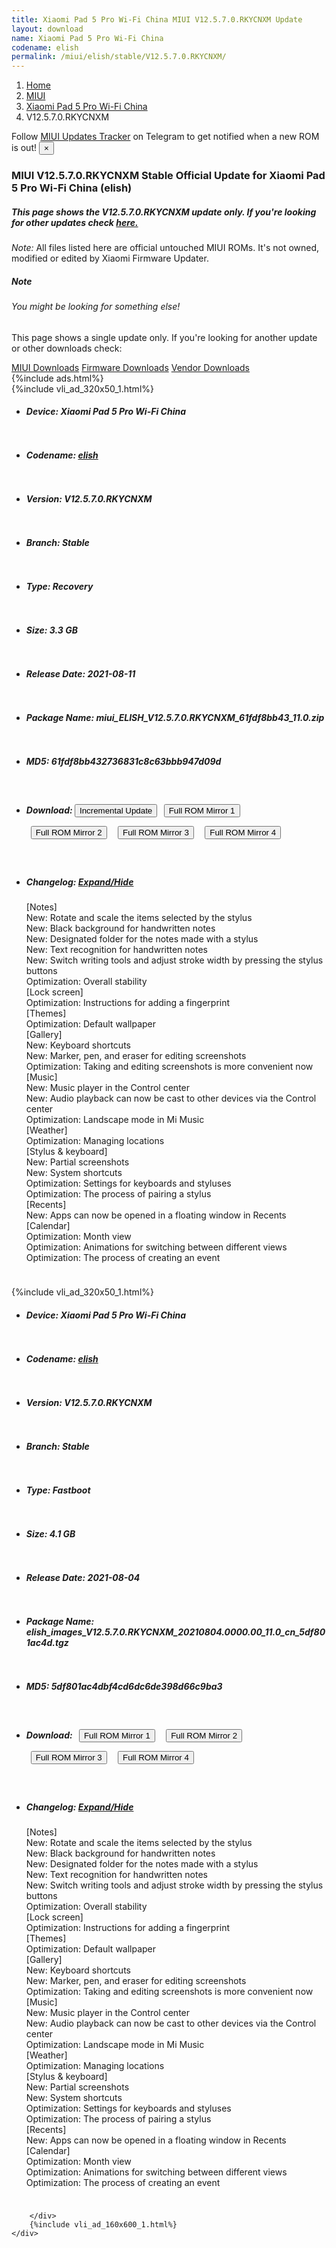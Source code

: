 ```yaml
---
title: Xiaomi Pad 5 Pro Wi-Fi China MIUI V12.5.7.0.RKYCNXM Update
layout: download
name: Xiaomi Pad 5 Pro Wi-Fi China
codename: elish
permalink: /miui/elish/stable/V12.5.7.0.RKYCNXM/
---
```

<nav aria-label="breadcrumb">
    <ol class="breadcrumb">
        <li class="breadcrumb-item"><a href="/">Home</a></li>
        <li class="breadcrumb-item"><a href="/miui/">MIUI</a></li>
        <li class="breadcrumb-item"><a href="/miui/elish/">Xiaomi Pad 5 Pro Wi-Fi China</a></li>
        <li class="breadcrumb-item active" aria-current="page">V12.5.7.0.RKYCNXM</li>
    </ol>
</nav>
<div class="alert alert-primary alert-dismissible fade show" role="alert">
    Follow <a href="https://t.me/MIUIUpdatesTracker" class="alert-link">MIUI Updates Tracker</a> on Telegram to get
    notified when a new ROM is out!
    <button type="button" class="close" data-dismiss="alert" aria-label="Close">
        <span aria-hidden="true">&times;</span>
    </button>
</div>
<div class="col-12 mx-auto">
    <h3 class="title bg-light p-2 rounded">MIUI V12.5.7.0.RKYCNXM Stable Official Update for Xiaomi Pad 5 Pro Wi-Fi China (elish)</h3>
    <h5>This page shows the V12.5.7.0.RKYCNXM update only. If you're looking for other updates check
        <a href="/miui/elish/">here.</a></h5>
    <p><i>Note: </i>All files listed here are official untouched MIUI ROMs.
        It's not owned, modified or edited by Xiaomi Firmware Updater.</p>
    <div class="card">
        <div class="card-body">
            <h5 class="card-title">Note</h5>
            <h6 class="card-subtitle mb-2 text-muted">You might be looking for something else!</h6>
            <p class="card-text">This page shows a single update only.
                If you're looking for another update or other downloads check:</p>
            <a href="/miui/" class="card-link">MIUI Downloads</a>
            <a href="/firmware/" class="card-link">Firmware Downloads</a>
            <a href="/vendor/" class="card-link">Vendor Downloads</a>
        </div>
    </div>
    {%include ads.html%}
    <div class="row justify-content-center">
        <div class="col-10" id="downloads">
                    <div class="card card-body">
            {%include vli_ad_320x50_1.html%}
            <ul class="list-unstyled">
                <li style="padding-bottom: 10px;">
                    <h5><b>Device: </b>Xiaomi Pad 5 Pro Wi-Fi China</h5>
                </li>
                <li style="padding-bottom: 10px;">
                    <h5><b>Codename: </b> <a href="/miui/elish/" target="_blank">elish</a> </h5>
                </li>
                <li style="padding-bottom: 10px;">
                    <h5><b>Version: </b>V12.5.7.0.RKYCNXM</h5>
                </li>
                <li style="padding-bottom: 10px;">
                    <h5><b>Branch: </b>Stable</h5>
                </li>
                <li style="padding-bottom: 10px;">
                    <h5><b>Type: </b>Recovery</h5>
                </li>
                <li style="padding-bottom: 10px;">
                    <h5><b>Size: </b>3.3 GB</h5>
                </li>
                <li style="padding-bottom: 10px;">
                    <h5><b>Release Date: </b>2021-08-11</h5>
                </li>
                <li style="padding-bottom: 10px;">
                    <h5><b>Package Name: </b><span id="filename" class="text-dark">miui_ELISH_V12.5.7.0.RKYCNXM_61fdf8bb43_11.0.zip</span></h5>
                </li>
                <li style="padding-bottom: 10px;">
                    <h5><b>MD5: </b><span id="md5" class="text-muted">61fdf8bb432736831c8c63bbb947d09d</span></h5>
                </li>
                <li style="padding-bottom: 10px;">
                    <h5><b>Download: </b><button type="button" id="incremental_download" class="btn btn-warning" onclick="window.open('https://bigota.d.miui.com/V12.5.7.0.RKYCNXM/miui-blockota-elish-V12.5.6.0.RKYCNXM-V12.5.7.0.RKYCNXM-01888db88f-11.0.zip', '_blank');"><i class="fa fa-download"></i> Incremental Update</button> <button type="button" id="download" class="btn btn-primary" style="margin: 7px;" onclick="window.open('https://bigota.d.miui.com/V12.5.7.0.RKYCNXM/miui_ELISH_V12.5.7.0.RKYCNXM_61fdf8bb43_11.0.zip', '_blank');"><i class="fa fa-download"></i> Full ROM Mirror 1</button> <button type="button" id="download" class="btn btn-primary" style="margin: 7px;" onclick="window.open('https://ks3orig.bigota.d.miui.com/V12.5.7.0.RKYCNXM/miui_ELISH_V12.5.7.0.RKYCNXM_61fdf8bb43_11.0.zip', '_blank');"><i class="fa fa-download"></i> Full ROM Mirror 2</button> <button type="button" id="download" class="btn btn-primary" style="margin: 7px;" onclick="window.open('https://airtel.bigota.d.miui.com/V12.5.7.0.RKYCNXM/miui_ELISH_V12.5.7.0.RKYCNXM_61fdf8bb43_11.0.zip', '_blank');"><i class="fa fa-download"></i> Full ROM Mirror 3</button> <button type="button" id="download" class="btn btn-primary" style="margin: 7px;" onclick="window.open('https://hugeota.d.miui.com/V12.5.7.0.RKYCNXM/miui_ELISH_V12.5.7.0.RKYCNXM_61fdf8bb43_11.0.zip', '_blank');"><i class="fa fa-download"></i> Full ROM Mirror 4</button></h5>
                </li>
                <li style="padding-bottom: 10px;">
                    <h5><b>Changelog: </b><a href="#elish_1_changelog" data-toggle="collapse" role="button"
                            aria-expanded="false" aria-controls="elish_1_changelog"> <i class="fa fa-arrow-down"
                                aria-hidden="true"></i> Expand/Hide</a></h5>
                    <div class="collapse" id="elish_1_changelog">
                        <p id="changelog_text">[Notes]<br>New: Rotate and scale the items selected by the stylus<br>New: Black background for handwritten notes<br>New: Designated folder for the notes made with a stylus<br>New: Text recognition for handwritten notes<br>New: Switch writing tools and adjust stroke width by pressing the stylus buttons<br>Optimization: Overall stability<br>[Lock screen]<br>Optimization: Instructions for adding a fingerprint<br>[Themes]<br>Optimization: Default wallpaper<br>[Gallery]<br>New: Keyboard shortcuts<br>New: Marker, pen, and eraser for editing screenshots<br>Optimization: Taking and editing screenshots is more convenient now<br>[Music]<br>New: Music player in the Control center<br>New: Audio playback can now be cast to other devices via the Control center<br>Optimization: Landscape mode in Mi Music<br>[Weather]<br>Optimization: Managing locations<br>[Stylus & keyboard]<br>New: Partial screenshots<br>New: System shortcuts <br>Optimization: Settings for keyboards and styluses<br>Optimization: The process of pairing a stylus<br>[Recents]<br>New: Apps can now be opened in a floating window in Recents<br>[Calendar]<br>Optimization: Month view<br>Optimization: Animations for switching between different views<br>Optimization: The process of creating an event</p>
                    </div>
                </li>
            </ul>
        </div>
        <div class="card card-body">
            {%include vli_ad_320x50_1.html%}
            <ul class="list-unstyled">
                <li style="padding-bottom: 10px;">
                    <h5><b>Device: </b>Xiaomi Pad 5 Pro Wi-Fi China</h5>
                </li>
                <li style="padding-bottom: 10px;">
                    <h5><b>Codename: </b> <a href="/miui/elish/" target="_blank">elish</a> </h5>
                </li>
                <li style="padding-bottom: 10px;">
                    <h5><b>Version: </b>V12.5.7.0.RKYCNXM</h5>
                </li>
                <li style="padding-bottom: 10px;">
                    <h5><b>Branch: </b>Stable</h5>
                </li>
                <li style="padding-bottom: 10px;">
                    <h5><b>Type: </b>Fastboot</h5>
                </li>
                <li style="padding-bottom: 10px;">
                    <h5><b>Size: </b>4.1 GB</h5>
                </li>
                <li style="padding-bottom: 10px;">
                    <h5><b>Release Date: </b>2021-08-04</h5>
                </li>
                <li style="padding-bottom: 10px;">
                    <h5><b>Package Name: </b><span id="filename" class="text-dark">elish_images_V12.5.7.0.RKYCNXM_20210804.0000.00_11.0_cn_5df801ac4d.tgz</span></h5>
                </li>
                <li style="padding-bottom: 10px;">
                    <h5><b>MD5: </b><span id="md5" class="text-muted">5df801ac4dbf4cd6dc6de398d66c9ba3</span></h5>
                </li>
                <li style="padding-bottom: 10px;">
                    <h5><b>Download: </b> <button type="button" id="download" class="btn btn-primary" style="margin: 7px;" onclick="window.open('https://bigota.d.miui.com/V12.5.7.0.RKYCNXM/elish_images_V12.5.7.0.RKYCNXM_20210804.0000.00_11.0_cn_5df801ac4d.tgz', '_blank');"><i class="fa fa-download"></i> Full ROM Mirror 1</button> <button type="button" id="download" class="btn btn-primary" style="margin: 7px;" onclick="window.open('https://ks3orig.bigota.d.miui.com/V12.5.7.0.RKYCNXM/elish_images_V12.5.7.0.RKYCNXM_20210804.0000.00_11.0_cn_5df801ac4d.tgz', '_blank');"><i class="fa fa-download"></i> Full ROM Mirror 2</button> <button type="button" id="download" class="btn btn-primary" style="margin: 7px;" onclick="window.open('https://airtel.bigota.d.miui.com/V12.5.7.0.RKYCNXM/elish_images_V12.5.7.0.RKYCNXM_20210804.0000.00_11.0_cn_5df801ac4d.tgz', '_blank');"><i class="fa fa-download"></i> Full ROM Mirror 3</button> <button type="button" id="download" class="btn btn-primary" style="margin: 7px;" onclick="window.open('https://hugeota.d.miui.com/V12.5.7.0.RKYCNXM/elish_images_V12.5.7.0.RKYCNXM_20210804.0000.00_11.0_cn_5df801ac4d.tgz', '_blank');"><i class="fa fa-download"></i> Full ROM Mirror 4</button></h5>
                </li>
                <li style="padding-bottom: 10px;">
                    <h5><b>Changelog: </b><a href="#elish_2_changelog" data-toggle="collapse" role="button"
                            aria-expanded="false" aria-controls="elish_2_changelog"> <i class="fa fa-arrow-down"
                                aria-hidden="true"></i> Expand/Hide</a></h5>
                    <div class="collapse" id="elish_2_changelog">
                        <p id="changelog_text">[Notes]<br>New: Rotate and scale the items selected by the stylus<br>New: Black background for handwritten notes<br>New: Designated folder for the notes made with a stylus<br>New: Text recognition for handwritten notes<br>New: Switch writing tools and adjust stroke width by pressing the stylus buttons<br>Optimization: Overall stability<br>[Lock screen]<br>Optimization: Instructions for adding a fingerprint<br>[Themes]<br>Optimization: Default wallpaper<br>[Gallery]<br>New: Keyboard shortcuts<br>New: Marker, pen, and eraser for editing screenshots<br>Optimization: Taking and editing screenshots is more convenient now<br>[Music]<br>New: Music player in the Control center<br>New: Audio playback can now be cast to other devices via the Control center<br>Optimization: Landscape mode in Mi Music<br>[Weather]<br>Optimization: Managing locations<br>[Stylus & keyboard]<br>New: Partial screenshots<br>New: System shortcuts <br>Optimization: Settings for keyboards and styluses<br>Optimization: The process of pairing a stylus<br>[Recents]<br>New: Apps can now be opened in a floating window in Recents<br>[Calendar]<br>Optimization: Month view<br>Optimization: Animations for switching between different views<br>Optimization: The process of creating an event</p>
                    </div>
                </li>
            </ul>
        </div>

        </div>
        {%include vli_ad_160x600_1.html%}
    </div>
</div>
